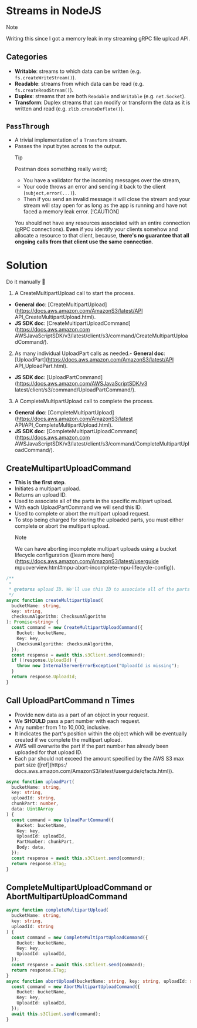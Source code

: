 # Streams in NodeJS

> [!NOTE]
>
> Writing this since I got a memory leak in my streaming gRPC file upload API.

## Categories

- **Writable**: streams to which data can be written (e.g. `fs.createWriteStream()`).
- **Readable**: streams from which data can be read (e.g. `fs.createReadStream()`).
- **Duplex**: streams that are both `Readable` and `Writable` (e.g. `net.Socket`).
- **Transform**: Duplex streams that can modify or transform the data as it is written and read
  (e.g. `zlib.createDeflate()`).

## `PassThrough`

- A trivial implementation of a `Transform` stream.
- Passes the input bytes across to the output.
  > [!TIP]
  >
  > Postman does something really weird;
  >
  > - You have a validator for the incoming messages over the stream,
  > - Your code throws an error and sending it back to the client (`subject,error(...)`).
  > - Then if you send an invalid message it will close the stream and your stream will stay open for as
  >   long as the app is running and have not faced a memory leak error.
  >   [!CAUTION]
  >
  > You should not have any resources associated with an entire connection (gRPC connections).
  > **Even** if you identify your clients somehow and allocate a resource to that client, because,
  > **there's no guarantee that all ongoing calls from that client use the same connection**.

# Solution

Do it manually 🥲

1. A CreateMultipartUpload call to start the process.

- **General doc**: [CreateMultipartUpload](https://docs.aws.amazon.com/AmazonS3/latest/API
  API_CreateMultipartUpload.html).
- **JS SDK doc**: [CreateMultipartUploadCommand](https://docs.aws.amazon.com
  AWSJavaScriptSDK/v3/latest/client/s3/command/CreateMultipartUploadCommand/).

2. As many individual UploadPart calls as needed.- **General doc**: [UploadPart](https://docs.aws.amazon.com/AmazonS3/latest/API
   API_UploadPart.html).

- **JS SDK doc**: [UploadPartCommand](https://docs.aws.amazon.com/AWSJavaScriptSDK/v3
  latest/client/s3/command/UploadPartCommand/).

3. A CompleteMultipartUpload call to complete the process.

- **General doc**: [CompleteMultipartUpload](https://docs.aws.amazon.com/AmazonS3/latest
  API/API_CompleteMultipartUpload.html).
- **JS SDK doc**: [CompleteMultipartUploadCommand](https://docs.aws.amazon.com
  AWSJavaScriptSDK/v3/latest/client/s3/command/CompleteMultipartUploadCommand/).

## CreateMultipartUploadCommand

- **This is the first step**.
- Initiates a multipart upload.
- Returns an upload ID.
- Used to associate all of the parts in the specific multipart upload.
- With each UploadPartCommand we will send this ID.
- Used to complete or abort the multipart upload request.
- To stop being charged for storing the uploaded parts, you must either complete or abort the
  multipart upload.
  > [!NOTE]
  >
  > We can have aborting incomplete multipart uploads using a bucket lifecycle configuration
  > ([learn more here](https://docs.aws.amazon.com/AmazonS3/latest/userguide
  > mpuoverview.html#mpu-abort-incomplete-mpu-lifecycle-config)).

```ts
/**
 *
 * @returns upload ID. We'll use this ID to associate all of the parts in the specific multipart upload.
 */
async function createMultipartUpload(
  bucketName: string,
  key: string,
  checksumAlgorithm: ChecksumAlgorithm
): Promise<string> {
  const command = new CreateMultipartUploadCommand({
    Bucket: bucketName,
    Key: key,
    ChecksumAlgorithm: checksumAlgorithm,
  });
  const response = await this.s3Client.send(command);
  if (!response.UploadId) {
    throw new InternalServerErrorException("UploadId is missing");
  }
  return response.UploadId;
}
```

## Call UploadPartCommand n Times

- Provide new data as a part of an object in your request.
- We **SHOULD** pass a part number with each request.
- Any number from 1 to 10,000, inclusive.
- It indicates the part's position within the object which will be eventually created if we complete
  the multipart upload.
- AWS will overwrite the part if the part number has already been uploaded for that upload ID.
- Each par should not exceed the amount specified by the AWS S3 max part size ([ref](https:/
  docs.aws.amazon.com/AmazonS3/latest/userguide/qfacts.html)).

```ts
async function uploadPart(
  bucketName: string,
  key: string,
  uploadId: string,
  chunkPart: number,
  data: Uint8Array
) {
  const command = new UploadPartCommand({
    Bucket: bucketName,
    Key: key,
    UploadId: uploadId,
    PartNumber: chunkPart,
    Body: data,
  });
  const response = await this.s3Client.send(command);
  return response.ETag;
}
```

## CompleteMultipartUploadCommand or AbortMultipartUploadCommand

```ts
async function completeMultipartUpload(
  bucketName: string,
  key: string,
  uploadId: string
) {
  const command = new CompleteMultipartUploadCommand({
    Bucket: bucketName,
    Key: key,
    UploadId: uploadId,
  });
  const response = await this.s3Client.send(command);
  return response.ETag;
}
async function abortUpload(bucketName: string, key: string, uploadId: string) {
  const command = new AbortMultipartUploadCommand({
    Bucket: bucketName,
    Key: key,
    UploadId: uploadId,
  });
  await this.s3Client.send(command);
}
```
